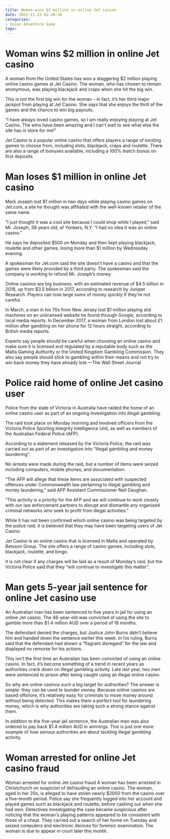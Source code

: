 ```yaml
---
title: Woman wins $2 million in online Jet casino
date: 2022-11-23 02:28:30
categories:
- Incan Adventure Game
tags:
---
```



#  Woman wins $2 million in online Jet casino

A woman from the United States has won a staggering $2 million playing online casino games at Jet Casino. The woman, who has chosen to remain anonymous, was playing blackjack and craps when she hit the big win.

This is not the first big win for the woman – in fact, it’s her third major jackpot from playing at Jet Casino. She says that she enjoys the thrill of the games and the chance to win big payouts.

“I have always loved casino games, so I am really enjoying playing at Jet Casino. The wins have been amazing and I can’t wait to see what else the site has in store for me!”

Jet Casino is a popular online casino that offers players a range of exciting games to choose from, including slots, blackjack, craps and roulette. There are also a range of bonuses available, including a 100% match bonus on first deposits.

#  Man loses $1 million in online Jet casino

Mark Joseph lost $1 million in two days while playing casino games on Jet.com, a site he thought was affiliated with the well-known retailer of the same name.

“I just thought it was a cool site because I could shop while I played,” said Mr. Joseph, 38 years old, of Yonkers, N.Y. “I had no idea it was an online casino.”

He says he deposited $500 on Monday and then kept playing blackjack, roulette and other games, losing more than $1 million by Wednesday evening.

A spokesman for Jet.com said the site doesn’t have a casino and that the games were likely provided by a third party. The spokesman said the company is working to refund Mr. Joseph’s money.

Online casinos are big business, with an estimated revenue of $4.5 billion in 2018, up from $3.5 billion in 2017, according to research by Juniper Research. Players can lose large sums of money quickly if they’re not careful.

In March, a man in his 70s from New Jersey lost $1 million playing slot machines on an unlicensed website he found through Google, according to local media reports. In December 2017, a woman from London lost about £1 million after gambling on her phone for 12 hours straight, according to British media reports.

Experts say people should be careful when choosing an online casino and make sure it is licensed and regulated by a reputable body such as the Malta Gaming Authority or the United Kingdom Gambling Commission. They also say people should stick to gambling within their means and not try to win back money they have already lost.—The Wall Street Journal

#  Police raid home of online Jet casino user

Police from the state of Victoria in Australia have raided the home of an online casino user as part of an ongoing investigation into illegal gambling.

The raid took place on Monday morning and involved officers from the Victoria Police Sporting Integrity Intelligence Unit, as well as members of the Australian Federal Police (AFP).

According to a statement released by the Victoria Police, the raid was carried out as part of an investigation into “illegal gambling and money laundering”.

No arrests were made during the raid, but a number of items were seized including computers, mobile phones, and documentation.

“The AFP will allege that these items are associated with suspected offences under Commonwealth law pertaining to illegal gambling and money laundering,” said AFP Assistant Commissioner Neil Gaughan.

“This activity is a priority for the AFP and we will continue to work closely with our law enforcement partners to disrupt and dismantle any organised criminal networks who seek to profit from illegal activities.”

While it has not been confirmed which online casino was being targeted by the police raid, it is believed that they may have been targeting users of Jet Casino.

Jet Casino is an online casino that is licensed in Malta and operated by Betsson Group. The site offers a range of casino games, including slots, blackjack, roulette, and bingo.

It is not clear if any charges will be laid as a result of Monday’s raid, but the Victoria Police said that they “will continue to investigate this matter”.

#  Man gets 5-year jail sentence for online Jet casino use

An Australian man has been sentenced to five years in jail for using an online Jet casino. The 46-year-old was convicted of using the site to gamble more than $1.4 million AUD over a period of 18 months.

The defendant denied the charges, but Justice John Burns didn’t believe him and handed down the sentence earlier this week. In his ruling, Burns said that the defendant had shown a “flagrant disregard” for the law and displayed no remorse for his actions.

This isn’t the first time an Australian has been convicted of using an online casino. In fact, it’s become something of a trend in recent years as authorities crack down on illegal gambling activity. Late last year, two men were sentenced to prison after being caught using an illegal online casino.

So why are online casinos such a big target for authorities? The answer is simple: they can be used to launder money. Because online casinos are based offshore, it’s relatively easy for criminals to move money around without being detected. This makes them a perfect tool for laundering money, which is why authorities are taking such a strong stance against them.

In addition to the five-year jail sentence, the Australian man was also ordered to pay back $1.4 million AUD in winnings. This is just one more example of how serious authorities are about tackling illegal gambling activity.

#  Woman arrested for online Jet casino fraud

Woman arrested for online Jet casino fraud
A woman has been arrested in Christchurch on suspicion of defrauding an online casino.
The woman, aged in her 20s, is alleged to have stolen nearly $2000 from the casino over a five-month period.
Police say she frequently logged into her account and played games such as blackjack and roulette, before cashing out when she had won.
Detectives investigating the case became suspicious after noticing that the woman's playing patterns appeared to be consistent with those of a cheat.
They carried out a search of her home on Tuesday and seized computers and electronic devices for forensic examination.
The woman is due to appear in court later this month.